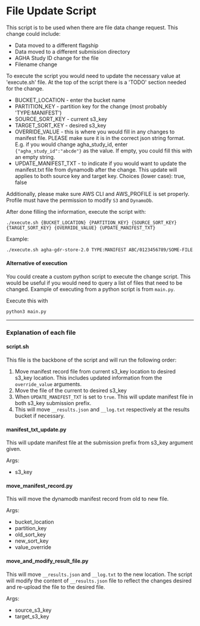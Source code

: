 # File Update Script

This script is to be used when there are file data change request. This change could include:
- Data moved to a different flagship
- Data moved to a different submission directory
- AGHA Study ID change for the file
- Filename change

To execute the script you would need to update the necessary value at 'execute.sh' file. At the top of the script
there is a 'TODO' section needed for the change.
- BUCKET_LOCATION - enter the bucket name
- PARTITION_KEY - partition key for the change (most probably 'TYPE:MANIFEST')
- SOURCE_SORT_KEY - current s3_key
- TARGET_SORT_KEY - desired s3_key
- OVERRIDE_VALUE - this is where you would fill in any changes to manifest file. PLEASE make sure it is in the correct
json string format. E.g. if you would change agha_study_id, enter `{"agha_study_id":"abcde"}` as the value. If empty, you could fill this with an empty string.
- UPDATE_MANIFEST_TXT - to indicate if you would want to update the manifest.txt file from dynamodb after the change. This update will applies to both source key and target key. Choices (lower case): true, false

Additionally, please make sure AWS CLI and AWS_PROFILE is set properly.
Profile must have the permission to modify `S3` and `DynamoDb`.

After done filling the information, execute the script with:
```
./execute.sh {BUCKET_LOCATION} {PARTITION_KEY} {SOURCE_SORT_KEY} {TARGET_SORT_KEY} {OVERRIDE_VALUE} {UPDATE_MANIFEST_TXT}
```

Example:
```bash
./execute.sh agha-gdr-store-2.0 TYPE:MANIFEST ABC/0123456789/SOME-FILE.vcf.gz XYZ/987654321/SOME-FILE.vcf.gz '{"agha_study_id":"abcde"}' false
```

#### Alternative of execution

You could create a custom python script to execute the change script. This would be useful if you would need to query a list of files that need to be changed. Example of executing from a python script is from `main.py`.

Execute this with
```bash
python3 main.py
```

___
### Explanation of each file

  
#### script.sh
This file is the backbone of the script and will run the following order:
1. Move manifest record file from current s3_key location to desired s3_key location. This includes updated information from the `override_value` arguments.
2. Move the file of the current to desired s3_key
3. When `UPDATE_MANIFEST_TXT` is set to `true`. This will update manifest file in both s3_key submission prefix.
4. This will move `__results.json` and `__log.txt` respectively at the results bucket if necessary.

#### manifest_txt_update.py
This will update manifest file at the submission prefix from s3_key argument given.

Args:
- s3_key


#### move_manifest_record.py
This will move the dynamodb manifest record from old to new file. 

Args:
- bucket_location
- partition_key
- old_sort_key
- new_sort_key 
- value_override

#### move_and_modify_result_file.py
This will move `__results.json` and `__log.txt` to the new location.
The script will modify the content of `__results.json` file to reflect the changes desired and re-upload the file to the desired file.

Args:
- source_s3_key
- target_s3_key

